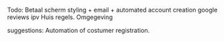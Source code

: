 Todo:
Betaal scherm styling + email + automated account creation
google reviews ipv 
Huis regels.
Omgegeving

suggestions:
Automation of costumer registration. 

